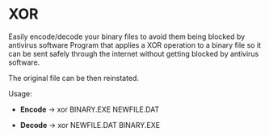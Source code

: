 # XOR

Easily encode/decode your binary files to avoid them being blocked by antivirus software
Program that applies a XOR operation to a binary file so it can be sent safely through the internet without 
getting blocked by antivirus software. 

The original file can be then reinstated. 

Usage:

* **Encode** -> xor BINARY.EXE NEWFILE.DAT

* **Decode** -> xor NEWFILE.DAT BINARY.EXE

